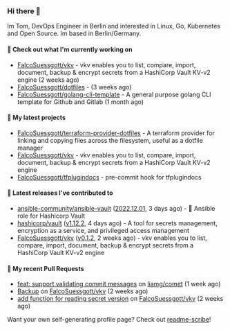 ### Hi there 👋

Im Tom, DevOps Engineer in Berlin and interested in Linux, Go, Kubernetes and Open Source.
Im based in Berlin/Germany.

#### 👷 Check out what I'm currently working on

- [FalcoSuessgott/vkv](https://github.com/FalcoSuessgott/vkv) - vkv enables you to list, compare, import, document, backup &amp; encrypt secrets from a HashiCorp Vault KV-v2 engine (2 weeks ago)
- [FalcoSuessgott/dotfiles](https://github.com/FalcoSuessgott/dotfiles) -  (3 weeks ago)
- [FalcoSuessgott/golang-cli-template](https://github.com/FalcoSuessgott/golang-cli-template) - A general purpose golang CLI  template for Github and Gitlab (1 month ago)

#### 🌱 My latest projects

- [FalcoSuessgott/terraform-provider-dotfiles](https://github.com/FalcoSuessgott/terraform-provider-dotfiles) - A terraform provider for linking and copying files across the filesystem, useful as a dotfile manager
- [FalcoSuessgott/vkv](https://github.com/FalcoSuessgott/vkv) - vkv enables you to list, compare, import, document, backup &amp; encrypt secrets from a HashiCorp Vault KV-v2 engine
- [FalcoSuessgott/tfplugindocs](https://github.com/FalcoSuessgott/tfplugindocs) - pre-commit hook for tfplugindocs

#### 🔭 Latest releases I've contributed to

- [ansible-community/ansible-vault](https://github.com/ansible-community/ansible-vault) ([2022.12.01](https://github.com/ansible-community/ansible-vault/releases/tag/2022.12.01), 3 days ago) - :key: Ansible role for Hashicorp Vault
- [hashicorp/vault](https://github.com/hashicorp/vault) ([v1.12.2](https://github.com/hashicorp/vault/releases/tag/v1.12.2), 4 days ago) - A tool for secrets management, encryption as a service, and privileged access management
- [FalcoSuessgott/vkv](https://github.com/FalcoSuessgott/vkv) ([v0.1.2](https://github.com/FalcoSuessgott/vkv/releases/tag/v0.1.2), 2 weeks ago) - vkv enables you to list, compare, import, document, backup &amp; encrypt secrets from a HashiCorp Vault KV-v2 engine

#### 🔨 My recent Pull Requests

- [feat: support validating commit messages](https://github.com/liamg/comet/pull/5) on [liamg/comet](https://github.com/liamg/comet) (1 week ago)
- [Backup](https://github.com/FalcoSuessgott/vkv/pull/110) on [FalcoSuessgott/vkv](https://github.com/FalcoSuessgott/vkv) (2 weeks ago)
- [add function for reading secret version](https://github.com/FalcoSuessgott/vkv/pull/109) on [FalcoSuessgott/vkv](https://github.com/FalcoSuessgott/vkv) (2 weeks ago)

Want your own self-generating profile page? Check out [readme-scribe](https://github.com/muesli/readme-scribe)!